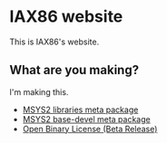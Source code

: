 # IAX86 website

This is IAX86's website.  

## What are you making?

I'm making this.

- [MSYS2 libraries meta package](https://github.com/IAX86/msys2-libraries-meta)
- [MSYS2 base-devel meta package](https://github.com/IAX86/msys2-base-devel-meta)
- [Open Binary License \(Beta Release\)](https://github.com/IAX86/Open-Binary-License)
